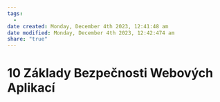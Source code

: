 ```yaml
---
tags:
  - 
date created: Monday, December 4th 2023, 12:41:48 am
date modified: Monday, December 4th 2023, 12:42:474 am
share: "true"
---
```


# 10 Základy Bezpečnosti Webových Aplikací